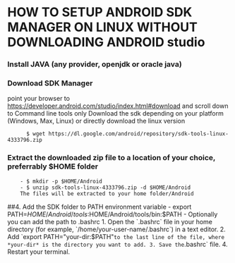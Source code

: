 # HOW TO SETUP ANDROID SDK MANAGER ON LINUX WITHOUT DOWNLOADING ANDROID studio


### Install JAVA (any provider, openjdk or oracle java)

### Download SDK Manager 
point your browser to https://developer.android.com/studio/index.html#download and scroll down to Command line tools only Download the sdk depending on your platform (Windows, Max, Linux) or directly download the linux version

          $ wget https://dl.google.com/android/repository/sdk-tools-linux-4333796.zip

### Extract the downloaded zip file to a location of your choice, preferrably $HOME folder
        - $ mkdir -p $HOME/Android
        - $ unzip sdk-tools-linux-4333796.zip -d $HOME/Android
        The files will be extracted to your home folder/Android

##4. Add the SDK folder to PATH environment variable
     - export PATH=$HOME/Android/tools:$HOME/Android/tools/bin:$PATH        
     - Optionally you can add the path to .bashrc
     1. Open the `.bashrc` file in your home directory (for example, `/home/your-user-name/.bashrc`) in a text editor.
     2. Add `export PATH="your-dir:$PATH"` to the last line of the file, where *your-dir* is the directory you want to add.
     3. Save the `.bashrc` file.
     4. Restart your terminal.